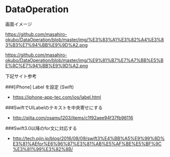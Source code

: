 # DataOperation

画面イメージ　　

https://github.com/masahiro-okubo/DataOperation/blob/master/img/%E3%83%A1%E3%82%A4%E3%83%B3%E7%94%BB%E9%9D%A2.png

https://github.com/masahiro-okubo/DataOperation/blob/master/img/%E9%81%B7%E7%A7%BB%E5%BE%8C%E7%94%BB%E9%9D%A2.png


下記サイト参考　　

###[iPhone] Label を設定 (Swift)
- https://iphone-app-tec.com/ios/label.html

###SwiftでUILabelのテキストを中央寄せにする
- http://qiita.com/osamu1203/items/c1f92aee94f37fb96116

###Swift3.0以降のfor文に対応する
- http://tech.pjin.jp/blog/2016/08/09/swift3%E4%BB%A5%E9%99%8D%E3%81%AEfor%E6%96%87%E3%81%AB%E5%AF%BE%E5%BF%9C%E3%81%99%E3%82%8B/
